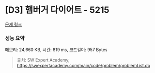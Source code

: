 # [D3] 햄버거 다이어트 - 5215 

[문제 링크](https://swexpertacademy.com/main/code/problem/problemDetail.do?contestProbId=AWT-lPB6dHUDFAVT) 

### 성능 요약

메모리: 24,660 KB, 시간: 819 ms, 코드길이: 957 Bytes



> 출처: SW Expert Academy, https://swexpertacademy.com/main/code/problem/problemList.do